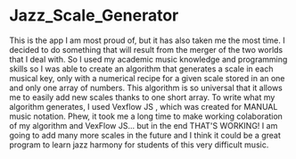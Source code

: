 # Jazz_Scale_Generator

This is the app I am most proud of, but it has also taken me the most time. I decided to do something that will result from the merger of the two worlds that I deal with.
So I used my academic music knowledge and programming skills so I was able to create an algorithm that generates a scale in each musical key, only with a numerical recipe for a given scale stored in an one and only one array of numbers.
This algorithm is so universal that it allows me to easily add new scales thanks to one short array.
To write what my algorithm generates, I used Vexflow JS , which was created for MANUAL music notation. Phew, it took me a long time to make working colaboration of my algorithm and VexFlow JS... but in the end THAT'S WORKING!
I am going to add many more scales in the future and I think it could be a great program to learn jazz harmony for students of this very difficult music.
